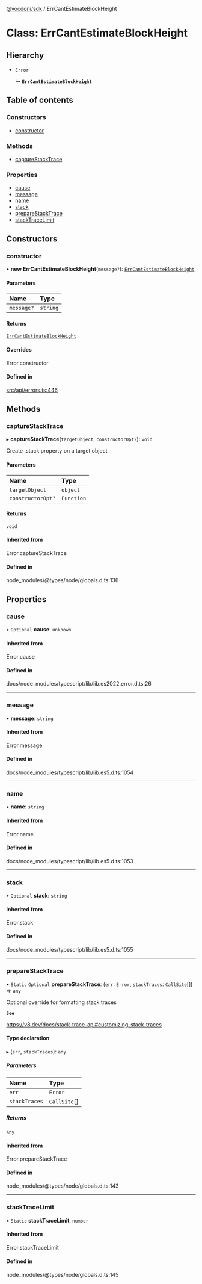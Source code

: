 [@vocdoni/sdk](/sdk) / ErrCantEstimateBlockHeight

# Class: ErrCantEstimateBlockHeight

## Hierarchy

- `Error`

  ↳ **`ErrCantEstimateBlockHeight`**

## Table of contents

### Constructors

- [constructor](ErrCantEstimateBlockHeight#constructor)

### Methods

- [captureStackTrace](ErrCantEstimateBlockHeight#capturestacktrace)

### Properties

- [cause](ErrCantEstimateBlockHeight#cause)
- [message](ErrCantEstimateBlockHeight#message)
- [name](ErrCantEstimateBlockHeight#name)
- [stack](ErrCantEstimateBlockHeight#stack)
- [prepareStackTrace](ErrCantEstimateBlockHeight#preparestacktrace)
- [stackTraceLimit](ErrCantEstimateBlockHeight#stacktracelimit)

## Constructors

### constructor

• **new ErrCantEstimateBlockHeight**(`message?`): [`ErrCantEstimateBlockHeight`](ErrCantEstimateBlockHeight)

#### Parameters

| Name | Type |
| :------ | :------ |
| `message?` | `string` |

#### Returns

[`ErrCantEstimateBlockHeight`](ErrCantEstimateBlockHeight)

#### Overrides

Error.constructor

#### Defined in

[src/api/errors.ts:446](https://github.com/vocdoni/vocdoni-sdk/blob/179c92b4cecfec787d968dc02b519f64ee15c5d3/src/api/errors.ts#L446)

## Methods

### captureStackTrace

▸ **captureStackTrace**(`targetObject`, `constructorOpt?`): `void`

Create .stack property on a target object

#### Parameters

| Name | Type |
| :------ | :------ |
| `targetObject` | `object` |
| `constructorOpt?` | `Function` |

#### Returns

`void`

#### Inherited from

Error.captureStackTrace

#### Defined in

node_modules/@types/node/globals.d.ts:136

## Properties

### cause

• `Optional` **cause**: `unknown`

#### Inherited from

Error.cause

#### Defined in

docs/node_modules/typescript/lib/lib.es2022.error.d.ts:26

___

### message

• **message**: `string`

#### Inherited from

Error.message

#### Defined in

docs/node_modules/typescript/lib/lib.es5.d.ts:1054

___

### name

• **name**: `string`

#### Inherited from

Error.name

#### Defined in

docs/node_modules/typescript/lib/lib.es5.d.ts:1053

___

### stack

• `Optional` **stack**: `string`

#### Inherited from

Error.stack

#### Defined in

docs/node_modules/typescript/lib/lib.es5.d.ts:1055

___

### prepareStackTrace

▪ `Static` `Optional` **prepareStackTrace**: (`err`: `Error`, `stackTraces`: `CallSite`[]) => `any`

Optional override for formatting stack traces

**`See`**

https://v8.dev/docs/stack-trace-api#customizing-stack-traces

#### Type declaration

▸ (`err`, `stackTraces`): `any`

##### Parameters

| Name | Type |
| :------ | :------ |
| `err` | `Error` |
| `stackTraces` | `CallSite`[] |

##### Returns

`any`

#### Inherited from

Error.prepareStackTrace

#### Defined in

node_modules/@types/node/globals.d.ts:143

___

### stackTraceLimit

▪ `Static` **stackTraceLimit**: `number`

#### Inherited from

Error.stackTraceLimit

#### Defined in

node_modules/@types/node/globals.d.ts:145
